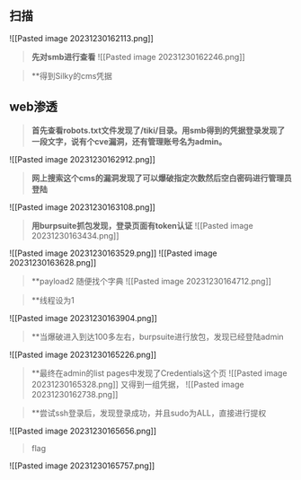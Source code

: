 ## 扫描
![[Pasted image 20231230162113.png]]
>**先对smb进行查看**
![[Pasted image 20231230162246.png]]

> **得到Silky的cms凭据

## web渗透

> **首先查看robots.txt文件发现了/tiki/目录。用smb得到的凭据登录发现了一段文字，说有个cve漏洞，还有管理账号名为admin。**

![[Pasted image 20231230162912.png]]

> **网上搜索这个cms的漏洞发现了可以爆破指定次数然后空白密码进行管理员登陆**

![[Pasted image 20231230163108.png]]
>**用burpsuite抓包发现，登录页面有token认证**
![[Pasted image 20231230163434.png]]

![[Pasted image 20231230163529.png]]
![[Pasted image 20231230163628.png]]

> **payload2 随便找个字典
![[Pasted image 20231230164712.png]]

> **线程设为1

![[Pasted image 20231230163904.png]]

> **当爆破进入到达100多左右，burpsuite进行放包，发现已经登陆admin

![[Pasted image 20231230165226.png]]

> **最终在admin的list pages中发现了Credentials这个页
![[Pasted image 20231230165328.png]]
> 又得到一组凭据，
![[Pasted image 20231230162738.png]]

>**尝试ssh登录后，发现登录成功，并且sudo为ALL，直接进行提权

![[Pasted image 20231230165656.png]]
> flag

![[Pasted image 20231230165757.png]]